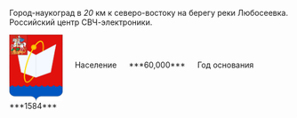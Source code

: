<!--2021-11-04 00:55:07-->
Город-наукоград в *20* км к северо-востоку на берегу реки Любосеевка.
Российский центр СВЧ-электроники.

<span class="dt">
  <img src="Fryazino.svg" align="middle" width="96px"> &emsp; 
<span class="dtc">
  Население &emsp; ***60,000*** &emsp;
  Год&nbsp;основания &emsp; ***1584***
</span>
</span>